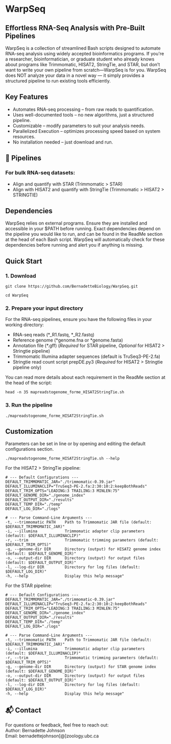 # WarpSeq

## Effortless RNA-Seq Analysis with Pre-Built Pipelines 

WarpSeq is a collection of streamlined Bash scripts designed to automate RNA-seq analysis using widely accepted bioinformatics programs. If you're a researcher, bioinformatician, or graduate student who already knows about programs like Trimmomatic, HISAT2, StringTie, and STAR, but don’t want to write your own pipeline from scratch—WarpSeq is for you. WarpSeq does NOT analyze your data in a novel way — it simply provides a structured pipeline to run existing tools efficiently.

## Key Features
- Automates RNA-seq processing – from raw reads to quantification.  
- Uses well-documented tools – no new algorithms, just a structured pipeline.  
- Customizable – modify parameters to suit your analysis needs.  
- Parallelized Execution – optimizes processing speed based on system resources.  
- No installation needed – just download and run.  


## 🤖 Pipelines  
### For bulk RNA-seq datasets:
- Align and quantify with STAR (Trimmomatic > STAR)  
- Align with HISAT2 and quantify with StringTie (Trimmomatic > HISAT2 > STRINGTIE)  

## Dependencies  
  
WarpSeq relies on external programs. Ensure they are installed and accessible in your $PATH before running. Exact dependencies depend on the pipeline you would like to run, and can be found in the ReadMe section at the head of each Bash script. WarpSeq will automatically check for these dependencies before running and alert you if anything is missing.

## Quick Start  
  
### 1. Download 
```
git clone https://github.com/BernadetteBiology/WarpSeq.git

cd WarpSeq
```
### 2. Prepare your input directory  

For the RNA-seq pipelines, ensure you have the following files in your working directory: 
- RNA-seq reads (*_R1.fastq, *_R2.fastq)  
- Reference genome (*genome.fna or *genome.fasta)  
- Annotation file (*.gff) (_Required_ for STAR pipeline, _Optional_ for HISAT2 > Stringtie pipeline)  
- Trimmomatic Illumina adapter sequences (default is TruSeq3-PE-2.fa)  
- Stringtie read count script prepDE.py3 (_Required_ for HISAT2 > Stringtie pipeline only)  

You can read more details about each requirement in the ReadMe section at the head of the script:
```
head -n 35 mapreadstogenome_forme_HISAT2StringTie.sh 
```

### 3. Run the pipeline  
```
./mapreadstogenome_forme_HISAT2StringTie.sh 
```
## Customization  
Parameters can be set in line or by opening and editing the default configurations section.

```
./mapreadstogenome_forme_HISAT2StringTie.sh --help
```

For the HISAT2 > StringTie pipeline:
```
# --- Default Configurations ---
DEFAULT_TRIMMOMATIC_JAR="./trimmomatic-0.39.jar"
DEFAULT_ILLUMINACLIP="TruSeq3-PE-2.fa:2:30:10:2:keepBothReads"
DEFAULT_TRIM_OPTS="LEADING:3 TRAILING:3 MINLEN:75"
DEFAULT_GENOME_DIR="./genome_index"
DEFAULT_OUTPUT_DIR="./results"
DEFAULT_TEMP_DIR="./temp"
DEFAULT_LOG_DIR="./logs"

# --- Parse Command-Line Arguments ---
-t, --trimmomatic PATH    Path to Trimmomatic JAR file (default: $DEFAULT_TRIMMOMATIC_JAR)"
-i, --illumina            Trimmomatic adapter clip parameters (default: $DEFAULT_ILLUMINACLIP)"
-r, --trim                Trimmomatic trimming parameters (default: $DEFAULT_TRIM_OPTS)"
-g, --genome-dir DIR      Directory (output) for HISAT2 genome index (default: $DEFAULT_GENOME_DIR)"
-o, --output-dir DIR      Directory (output) for output files (default: $DEFAULT_OUTPUT_DIR)"
-l, --log-dir DIR         Directory for log files (default: $DEFAULT_LOG_DIR)"
-h, --help                Display this help message"
```

For the STAR pipeline:
```
# --- Default Configurations ---
DEFAULT_TRIMMOMATIC_JAR="./trimmomatic-0.39.jar"
DEFAULT_ILLUMINACLIP="TruSeq3-PE-2.fa:2:30:10:2:keepBothReads"
DEFAULT_TRIM_OPTS="LEADING:3 TRAILING:3 MINLEN:75"
DEFAULT_GENOME_DIR="./genome_index"
DEFAULT_OUTPUT_DIR="./results"
DEFAULT_TEMP_DIR="./temp"
DEFAULT_LOG_DIR="./logs"

# --- Parse Command-Line Arguments ---
-t, --trimmomatic PATH    Path to Trimmomatic JAR file (default: $DEFAULT_TRIMMOMATIC_JAR)"
-i, --illumina            Trimmomatic adapter clip parameters (default: $DEFAULT_ILLUMINACLIP)"
-r, --trim                Trimmomatic trimming parameters (default: $DEFAULT_TRIM_OPTS)"
-g, --genome-dir DIR      Directory (output) for STAR genome index (default: $DEFAULT_GENOME_DIR)"
-o, --output-dir DIR      Directory (output) for output files (default: $DEFAULT_OUTPUT_DIR)"
-l, --log-dir DIR         Directory for log files (default: $DEFAULT_LOG_DIR)"
-h, --help                Display this help message"
```

## 📬 Contact  
For questions or feedback, feel free to reach out:  
Author: Bernadette Johnson  
Email: bernadettejohnson[@]zoology.ubc.ca  

